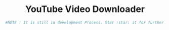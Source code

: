 <h1 align=center>YouTube Video Downloader</h1>

```python
#NOTE : It is still in development Process. Star :star: it for further future updates!
```